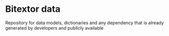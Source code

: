 # Bitextor data

Repository for data models, dictionaries and any dependency that is already generated by developers and publicly available
